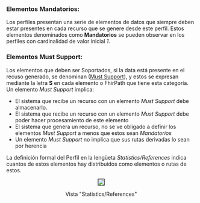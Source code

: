### Elementos Mandatorios:

Los perfiles presentan una serie de elementos de datos que siempre deben estar presentes en cada recurso que se genere desde este perfil. Estos elementos denominados como **Mandatorios** se pueden observar en los perfiles con cardinalidad de valor inicial *1*. 

### Elementos Must Support:

Los elementos que deben ser Soportados, si la data está presente en el recuso generado, se denominan ([Must Support](http://hl7.org/fhir/R4/profiling.html#mustsupport)), y estos se expresan mediante la letra **S** en cada elemento o FhirPath que tiene esta categoría. Un elemento *Must Support* implica:

* El sistema que recibe un recurso con un elemento *Must Support* debe almacenarlo.
* El sistema que recibe un recurso con un elemento *Must Support* debe poder hacer procesamiento de este elemento
* El sistema que genera un recurso, no se ve obligado a definir los elementos *Must Support* a menos que estos sean *Mandatorios*
* Un elemento *Must Support* no implica que sus rutas derivadas lo sean por herencia

La definición formal del Perfil en la lengüeta *Statistics/References* indica cuantos de estos elementos hay distribuidos como elementos o rutas de estos.
<br>
<div align="center" >
  <img  style="border: 1px solid; color: black;" src="Stactics-Reference.png"> 
  <p>Vista "Statistics/References"</p>
</div>
